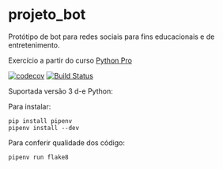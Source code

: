 # projeto_bot
Protótipo de bot para redes sociais para fins educacionais e de entretenimento. 

Exercício a partir do curso [Python Pro](https://www.python.pro.br/)

[![codecov](https://codecov.io/gh/cydlos/projeto_bot/branch/master/graph/badge.svg)](https://codecov.io/gh/cydlos/projeto_bot)
[![Build Status](https://travis-ci.org/cydlos/projeto_bot.svg?branch=master)](https://travis-ci.org/cydlos/projeto_bot)

Suportada versão 3 d-e Python:

Para instalar:

```console
pip install pipenv
pipenv install --dev
```

Para conferir qualidade dos código:

```console
pipenv run flake8
```
